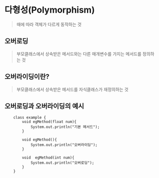 # 다형성(Polymorphism)
> 때에 따라 객체가 다르게 동작하는 것

## 오버로딩
> 부모클래스에서 상속받은 메서드와는 다른 매개변수를 가지는 메서드를 정의하는 것

## 오버라이딩이란?
> 부모클래스에서 상속받은 메서드를 자식클래스가 재정의하는 것

## 오버로딩과 오버라이딩의 예시
```
    class example {
        void egMethod(float num){
            System.out.println("기본 메서드");
        }
        
        void egMethod(){
            System.out.println("오버라이딩");
        }
        
        void  egMethod(int num){
            System.out.println("오버로딩");
        }
    }
```